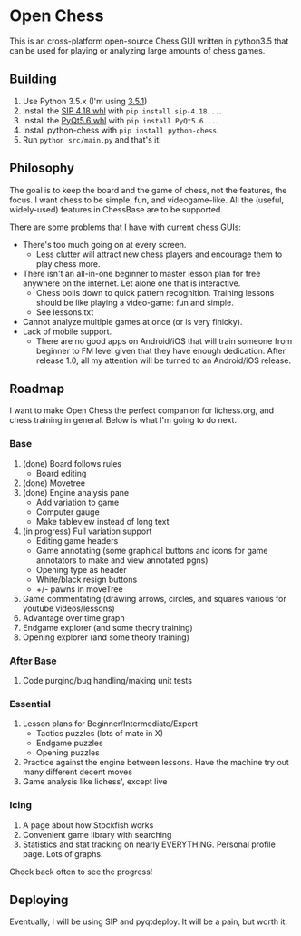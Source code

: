 # Open Chess
This is an cross-platform open-source Chess GUI written in python3.5 that can be used for playing or analyzing large amounts of chess games.
## Building
1. Use Python 3.5.x (I'm using [3.5.1](https://www.python.org/downloads/release/python-35/))
2. Install the [SIP 4.18 whl](https://www.riverbankcomputing.com/software/sip/download) with `pip install sip-4.18...`.
3. Install the [PyQt5.6 whl](https://www.riverbankcomputing.com/software/pyqt/download5) with `pip install PyQt5.6...`.
4. Install python-chess with `pip install python-chess`.
5. Run `python src/main.py` and that's it!

## Philosophy
The goal is to keep the board and the game of chess, not the features, the focus. I want chess to be simple, fun, and videogame-like. All the (useful, widely-used) features in ChessBase are to be supported.

There are some problems that I have with current chess GUIs:
- There's too much going on at every screen.
    - Less clutter will attract new chess players and encourage them to play chess more.
- There isn't an all-in-one beginner to master lesson plan for free anywhere on the internet. Let alone one that is interactive.
    - Chess boils down to quick pattern recognition. Training lessons should be like playing a video-game: fun and simple.
    - See lessons.txt
- Cannot analyze multiple games at once (or is very finicky).
- Lack of mobile support.
    - There are no good apps on Android/iOS that will train someone from beginner to FM level given that they have enough dedication. After release 1.0, all my attention will be turned to an Android/iOS release.

## Roadmap
I want to make Open Chess the perfect companion for lichess.org, and chess training in general. Below is what I'm going to do next.

### Base
1. (done) Board follows rules
	- Board editing
2. (done) Movetree
3. (done) Engine analysis pane
	- Add variation to game
	- Computer gauge
	- Make tableview instead of long text
4. (in progress) Full variation support
	- Editing game headers
	- Game annotating (some graphical buttons and icons for game annotators to make and view annotated pgns)
	- Opening type as header
	- White/black resign buttons
	- +/- pawns in moveTree
5. Game commentating (drawing arrows, circles, and squares various for youtube videos/lessons)
6. Advantage over time graph
7. Endgame explorer (and some theory training)
8. Opening explorer (and some theory training)

### After Base
1. Code purging/bug handling/making unit tests

### Essential
1. Lesson plans for Beginner/Intermediate/Expert
	- Tactics puzzles (lots of mate in X)
	- Endgame puzzles
	- Opening puzzles
2. Practice against the engine between lessons. Have the machine try out many different decent moves
3. Game analysis like lichess', except live

### Icing
1. A page about how Stockfish works
2. Convenient game library with searching
3. Statistics and stat tracking on nearly EVERYTHING. Personal profile page. Lots of graphs.


Check back often to see the progress!

## Deploying
Eventually, I will be using SIP and pyqtdeploy. It will be a pain, but worth it.
